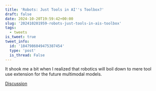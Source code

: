 ```yaml
---
title: 'Robots: Just Tools in AI''s Toolbox?'
draft: false
date: 2024-10-20T19:59:42+00:00
slug: '202410201959-robots-just-tools-in-ais-toolbox'
tags:
  - tweets
is_tweet: true
tweet_info:
  id: '1847986049475387454'
  type: 'post'
  is_thread: False
---
```




It shook me a bit when I realized that robotics will boil down to mere tool use extension for the future multimodal models.

[Discussion](https://x.com/sytelus/status/1847986049475387454)
